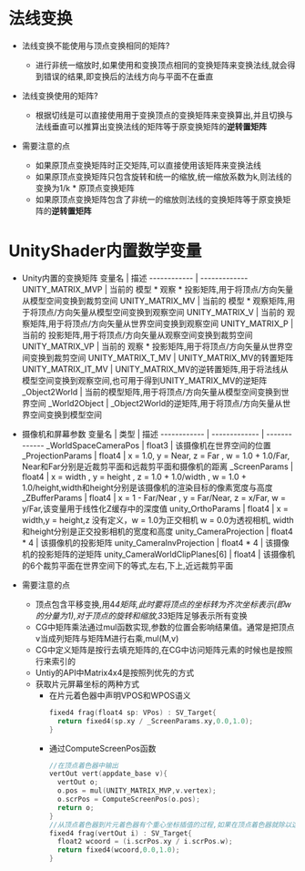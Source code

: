 # 法线变换
- 法线变换不能使用与顶点变换相同的矩阵?
  -  进行非统一缩放时,如果使用和变换顶点相同的变换矩阵来变换法线,就会得到错误的结果,即变换后的法线方向与平面不在垂直

- 法线变换使用的矩阵?
  - 根据切线是可以直接使用用于变换顶点的变换矩阵来变换算出,并且切换与法线垂直可以推算出变换法线的矩阵等于原变换矩阵的**逆转置矩阵**

- 需要注意的点
  - 如果原顶点变换矩阵时正交矩阵,可以直接使用该矩阵来变换法线
  - 如果原顶点变换矩阵只包含旋转和统一的缩放,统一缩放系数为k,则法线的变换为1/k *  原顶点变换矩阵
  - 如果原顶点变换矩阵包含了非统一的缩放则法线的变换矩阵等于原变换矩阵的**逆转置矩阵**

# UnityShader内置数学变量

- Unity内置的变换矩阵
  变量名 | 描述
  ------------ | -------------
  UNITY_MATRIX_MVP | 当前的 模型 * 观察 * 投影矩阵,用于将顶点/方向矢量从模型空间变换到裁剪空间
  UNITY_MATRIX_MV  | 当前的 模型 * 观察矩阵,用于将顶点/方向矢量从模型空间变换到观察空间
  UNITY_MATRIX_V   | 当前的 观察矩阵,用于将顶点/方向矢量从世界空间变换到观察空间
  UNITY_MATRIX_P   | 当前的 投影矩阵,用于将顶点/方向矢量从观察空间变换到裁剪空间
  UNITY_MATRIX_VP  | 当前的 观察 * 投影矩阵,用于将顶点/方向矢量从世界空间变换到裁剪空间
  UNITY_MATRIX_T_MV  |  UNITY_MATRIX_MV的转置矩阵
  UNITY_MATRIX_IT_MV  |  UNITY_MATRIX_MV的逆转置矩阵,用于将法线从模型空间变换到观察空间,也可用于得到UNITY_MATRIX_MV的逆矩阵
  _Object2World | 当前的模型矩阵,用于将顶点/方向矢量从模型空间变换到世界空间
  _World2Object | _Object2World的逆矩阵,用于将顶点/方向矢量从世界空间变换到模型空间
  
  
- 摄像机和屏幕参数
  变量名 | 类型 | 描述
  ------------ | ------------- | -------------
  _WorldSpaceCameraPos | float3 | 该摄像机在世界空间的位置
  _ProjectionParams | float4 | x = 1.0, y = Near, z = Far , w = 1.0 + 1.0/Far, Near和Far分别是近裁剪平面和远裁剪平面和摄像机的距离
  _ScreenParams | float4 | x = width , y = height , z = 1.0 + 1.0/width , w = 1.0 + 1.0/height,width和height分别是该摄像机的渲染目标的像素宽度与高度
  _ZBufferParams | float4 | x = 1 - Far/Near , y = Far/Near, z = x/Far, w = y/Far,该变量用于线性化Z缓存中的深度值
  unity_OrthoParams | float4 | x = width,y = height,z 没有定义，w = 1.0为正交相机 w = 0.0为透视相机, width和height分别是正交投影相机的宽度和高度
  unity_CameraProjection | float4 * 4 | 该摄像机的投影矩阵
  unity_CameraInvProjection | float4 * 4 | 该摄像机的投影矩阵的逆矩阵
  unity_CameraWorldClipPlanes[6] | float4 | 该摄像机的6个裁剪平面在世界空间下的等式,左右,下上,近远裁剪平面
  
  
- 需要注意的点
  - 顶点包含平移变换,用4*4矩阵,此时要将顶点的坐标转为齐次坐标表示(即w的分量为1),对于顶点的旋转和缩放,3*3矩阵足够表示所有变换
  - CG中矩阵乘法通过mul函数实现,参数的位置会影响结果值。通常是把顶点v当成列矩阵与矩阵M进行右乘,mul(M,v)
  - CG中定义矩阵是按行去填充矩阵的,在CG中访问矩阵元素的时候也是按照行来索引的
  - Untiy的API中Matrix4x4是按照列优先的方式
  - 获取片元屏幕坐标的两种方式
	- 在片元着色器中声明VPOS和WPOS语义
	  ```c
	  fixed4 frag(float4 sp: VPos) : SV_Target{
		return fixed4(sp.xy / _ScreenParams.xy,0.0,1.0);
	  }
	  ```
	- 通过ComputeScreenPos函数
      ```c
	  //在顶点着色器中输出
	  vertOut vert(appdate_base v){
		vertOut o;
		o.pos = mul(UNITY_MATRIX_MVP,v.vertex);
		o.scrPos = ComputeScreenPos(o.pos);
		return o;
	  }
	  //从顶点着色器到片元着色器有个重心坐标插值的过程,如果在顶点着色器就除以这个分量就会破坏插值的结果
	  fixed4 frag(vertOut i) : SV_Target{
		float2 wcoord = (i.scrPos.xy / i.scrPos.w);
		return fixed4(wcoord,0.0,1.0);
	  }
	  ```

  